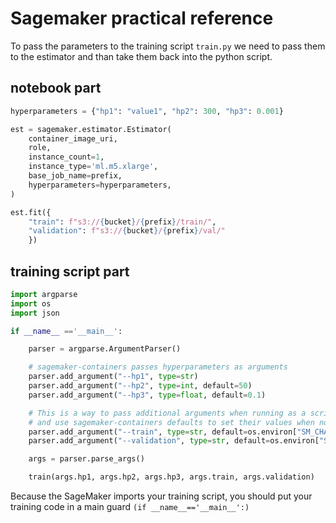 # Sagemaker practical reference

To pass the parameters to the training script `train.py` we need to pass them to the estimator and than take them back into the python script.

## notebook part

```python
hyperparameters = {"hp1": "value1", "hp2": 300, "hp3": 0.001}

est = sagemaker.estimator.Estimator(
    container_image_uri,
    role,
    instance_count=1,
    instance_type='ml.m5.xlarge',
    base_job_name=prefix,
    hyperparameters=hyperparameters,
)

est.fit({
    "train": f"s3://{bucket}/{prefix}/train/", 
    "validation": f"s3://{bucket}/{prefix}/val/"
    })
```

## training script part

```python
import argparse
import os
import json

if __name__ =='__main__':

    parser = argparse.ArgumentParser()

    # sagemaker-containers passes hyperparameters as arguments
    parser.add_argument("--hp1", type=str)
    parser.add_argument("--hp2", type=int, default=50)
    parser.add_argument("--hp3", type=float, default=0.1)

    # This is a way to pass additional arguments when running as a script
    # and use sagemaker-containers defaults to set their values when not specified.
    parser.add_argument("--train", type=str, default=os.environ["SM_CHANNEL_TRAIN"])
    parser.add_argument("--validation", type=str, default=os.environ["SM_CHANNEL_VALIDATION"])

    args = parser.parse_args()

    train(args.hp1, args.hp2, args.hp3, args.train, args.validation)
```

Because the SageMaker imports your training script, you should put your training code in a main guard `(if __name__=='__main__':)`
